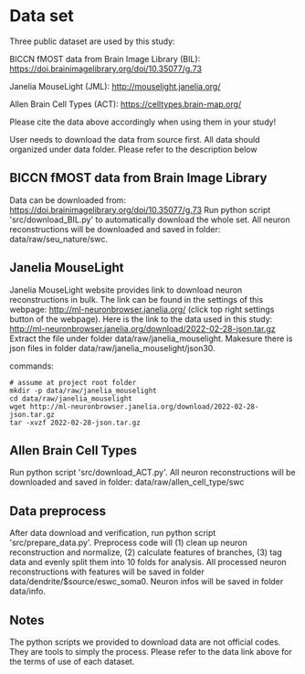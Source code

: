 # Data set

Three public dataset are used by this study:

BICCN fMOST data from Brain Image Library (BIL): https://doi.brainimagelibrary.org/doi/10.35077/g.73 

Janelia MouseLight (JML): http://mouselight.janelia.org/

Allen Brain Cell Types (ACT): https://celltypes.brain-map.org/


Please cite the data above accordingly when using them in your study!


User needs to download the data from source first.
All data should organized under data folder.
Please refer to the description below 

## BICCN fMOST data from Brain Image Library
Data can be downloaded from: https://doi.brainimagelibrary.org/doi/10.35077/g.73
Run python script 'src/download_BIL.py' to automatically download the whole set.
All neuron reconstructions will be downloaded and saved in folder: data/raw/seu_nature/swc.

## Janelia MouseLight
Janelia MouseLight website provides link to download neuron reconstructions in bulk.
The link can be found in the settings of this webpage: http://ml-neuronbrowser.janelia.org/ (click top right settings button of the webpage).
Here is the link to the data used in this study: http://ml-neuronbrowser.janelia.org/download/2022-02-28-json.tar.gz
Extract the file under folder data/raw/janelia_mouselight.
Makesure there is json files in folder data/raw/janelia_mouselight/json30.

commands:
```
# assume at project root folder
mkdir -p data/raw/janelia_mouselight
cd data/raw/janelia_mouselight
wget http://ml-neuronbrowser.janelia.org/download/2022-02-28-json.tar.gz
tar -xvzf 2022-02-28-json.tar.gz
```

## Allen Brain Cell Types
Run python script 'src/download_ACT.py'. 
All neuron reconstructions will be downloaded and saved in folder: data/raw/allen_cell_type/swc

## Data preprocess
After data download and verification, run python script 'src/prepare_data.py'.
Preprocess code will (1) clean up neuron reconstruction and normalize, (2) calculate features of branches, (3) tag data and evenly split them into 10 folds for analysis.
All processed neuron reconstructions with features will be saved in folder data/dendrite/$source/eswc_soma0.
Neuron infos will be saved in folder data/info.

## Notes
The python scripts we provided to download data are not official codes.
They are tools to simply the process.
Please refer to the data link above for the terms of use of each dataset.
